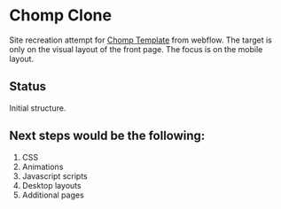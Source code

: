 # Chomp Clone
Site recreation attempt for [Chomp Template](https://chomp.webflow.io/) from webflow. The target is only on the visual layout of the front page. The focus is on the mobile layout.

## Status
Initial structure.

## Next steps would be the following:
1. CSS
2. Animations
3. Javascript scripts
4. Desktop layouts
5. Additional pages
